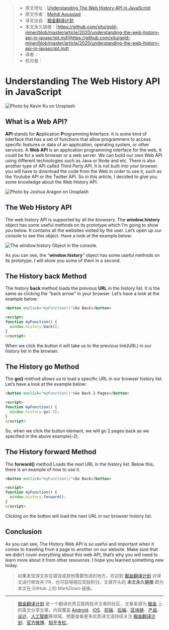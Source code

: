 > * 原文地址：[Understanding The Web History API in JavaScript](https://medium.com/javascript-in-plain-english/understanding-the-web-history-api-in-javascript-eac987071d4d)
> * 原文作者：[Mehdi Aoussiad](https://medium.com/@mehdiouss315)
> * 译文出自：[掘金翻译计划](https://github.com/xitu/gold-miner)
> * 本文永久链接：[https://github.com/xitu/gold-miner/blob/master/article/2020/understanding-the-web-history-api-in-javascript.md](https://github.com/xitu/gold-miner/blob/master/article/2020/understanding-the-web-history-api-in-javascript.md)
> * 译者：
> * 校对者：

# Understanding The Web History API in JavaScript

![Photo by [Kevin Ku](https://unsplash.com/@ikukevk?utm_source=medium&utm_medium=referral) on [Unsplash](https://unsplash.com?utm_source=medium&utm_medium=referral)](https://cdn-images-1.medium.com/max/9184/0*wBiqieIBMgVIDeJ_)

## What is a Web API?

**API** stands for **A**pplication **P**rogramming **I**nterface. It is some kind of interface that has a set of functions that allow programmers to access specific features or data of an application, operating system, or other services. A **Web API** is an application programming interface for the web, It could be for a web browser or a web server. We can build our own Web API using different technologies such as Java or Node and etc. There is also another type of API called Third Party API, It is not built into your browser. you will have to download the code from the Web in order to use it, such as the Youtube API or the Twitter API. So in this article, I decided to give you some knowledge about the Web History API.

![Photo by [Joshua Aragon](https://unsplash.com/@goshua13?utm_source=medium&utm_medium=referral) on [Unsplash](https://unsplash.com?utm_source=medium&utm_medium=referral)](https://cdn-images-1.medium.com/max/5492/0*crcbHF8nQYE3cCwp)

## The Web History API

The web history API is supported by all the browsers. The **window.history** object has some useful methods on its prototype which I’m going to show you below. It contains all the websites visited by the user. Let’s open up our console to see this object. Have a look at the example below:

![The **window.history** Object in the console.](https://cdn-images-1.medium.com/max/2000/1*CF4GD-BAFVbCyyvkX96P7g.png)

As you can see, the “**window.history**” object has some useful methods on its prototype. I will show you some of them in a second.

## The History back Method

The history **back** method loads the previous **URL** in the history list. It is the same as clicking the “back arrow” in your browser. Let’s have a look at the example below:

```HTML
<button onclick="myFunction()">Go Back</button>

<script>
function myFunction() {
  window.history.back();
}
</script>
```

When we click the button it will take us to the previous link(URL) in our history list in the browser.

## The History go Method

The **go()** method allows us to load a specific URL in our browser history list. Let’s have a look at the example below:

```HTML
<button onclick="myFunction()">Go Back 2 Pages</button>

<script>
function myFunction() {
  window.history.go(-2);
}
</script>
```

So, when we click the button element, we will go 2 pages back as we specified in the above example(-2).

## The History forward Method

The **forward()** method Loads the next URL in the history list. Below this, there is an example of how to use it.

```HTML
<button onclick="myFunction()">Go Back</button>

<script>
function myFunction() {
  window.history.forward();
}
</script>
```

Clicking on the button will load the next URL in our browser history list.

## Conclusion

As you can see, The History Web API is so useful and important when it comes to traveling from a page to another on our website. Make sure that we didn’t cover everything about this web API, that’s why you will need to learn more about it from other resources. I hope you learned something new today.

> 如果发现译文存在错误或其他需要改进的地方，欢迎到 [掘金翻译计划](https://github.com/xitu/gold-miner) 对译文进行修改并 PR，也可获得相应奖励积分。文章开头的 **本文永久链接** 即为本文在 GitHub 上的 MarkDown 链接。

---

> [掘金翻译计划](https://github.com/xitu/gold-miner) 是一个翻译优质互联网技术文章的社区，文章来源为 [掘金](https://juejin.im) 上的英文分享文章。内容覆盖 [Android](https://github.com/xitu/gold-miner#android)、[iOS](https://github.com/xitu/gold-miner#ios)、[前端](https://github.com/xitu/gold-miner#前端)、[后端](https://github.com/xitu/gold-miner#后端)、[区块链](https://github.com/xitu/gold-miner#区块链)、[产品](https://github.com/xitu/gold-miner#产品)、[设计](https://github.com/xitu/gold-miner#设计)、[人工智能](https://github.com/xitu/gold-miner#人工智能)等领域，想要查看更多优质译文请持续关注 [掘金翻译计划](https://github.com/xitu/gold-miner)、[官方微博](http://weibo.com/juejinfanyi)、[知乎专栏](https://zhuanlan.zhihu.com/juejinfanyi)。
